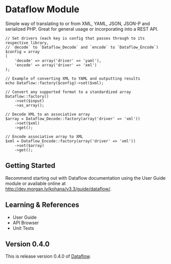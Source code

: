 # Dataflow Module

Simple way of translating to or from XML, YAML, JSON, JSON-P and serialized PHP. Great for general 
usage or incorporating into a REST API.

	// Set drivers (each key is config that passes through to its respective library, 
	// `decode` to `Dataflow_Decode` and `encode` to `Dataflow_Encode`)
	$config = array
	(
		'decode' => array('driver' => 'yaml'),
		'encode' => array('driver' => 'xml')
	);

	// Example of converting XML to YAML and outputting results
	echo Dataflow::factory($config)->set($xml);
	
	// Convert any supported format to a standardized array
	Dataflow::factory()
		->set($input)
		->as_array();

	// Decode XML to an associative array
	$array = Dataflow_Decode::factory(array('driver' => 'xml'))
		->set($xml)
		->get();

	// Encode associative array to XML
	$xml = Dataflow_Encode::factory(array('driver' => 'xml'))
		->set($array)
		->get();

## Getting Started

Recommend starting out with Dataflow documentation using the User Guide module or available 
online at http://dev.morgan.ly/kohana/v3.3/guide/dataflow/.

## Learning & References

- User Guide
- API Browser
- Unit Tests

## Version 0.4.0

This is release version 0.4.0 of [Dataflow](https://github.com/morgan/kohana-dataflow).
